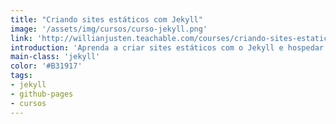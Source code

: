 ```yaml
---
title: "Criando sites estáticos com Jekyll"
image: '/assets/img/cursos/curso-jekyll.png'
link: 'http://willianjusten.teachable.com/courses/criando-sites-estaticos-com-jekyll'
introduction: 'Aprenda a criar sites estáticos com o Jekyll e hospedar diretamente no Github Pages '
main-class: 'jekyll'
color: '#B31917'
tags:
- jekyll
- github-pages
- cursos
---
```

